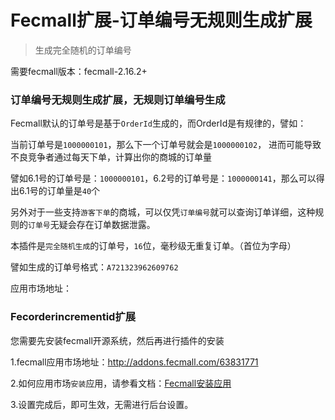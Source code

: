 Fecmall扩展-订单编号无规则生成扩展
===================

>  生成完全随机的订单编号

需要fecmall版本：fecmall-2.16.2+

### 订单编号无规则生成扩展，无规则订单编号生成

Fecmall默认的订单号是基于`OrderId`生成的，而OrderId是有规律的，譬如：

当前订单号是`1000000101`，那么下一个订单号就会是`1000000102`，
进而可能导致不良竞争者通过每天下单，计算出你的商城的订单量

譬如6.1号的订单号是：`1000000101`，6.2号的订单号是：`1000000141`，那么可以得出6.1号的订单量是`40`个

另外对于一些支持`游客下单`的商城，可以仅凭`订单编号`就可以查询订单详细，这种规则的`订单号`无疑会存在订单数据泄露。

本插件是`完全随机生成`的订单号，`16`位，毫秒级无重复订单。（首位为字母）

譬如生成的订单号格式：`A721323962609762`

应用市场地址：

### Fecorderincrementid扩展

您需要先安装fecmall开源系统，然后再进行插件的安装

1.fecmall应用市场地址：http://addons.fecmall.com/63831771

2.如何应用市场`安装`应用，请参看文档：[Fecmall安装应用](https://www.fecmall.com/doc/fecshop-guide/addons/cn-2.0/guide-fecmall-addons-install.html)

3.设置完成后，即可生效，无需进行后台设置。







